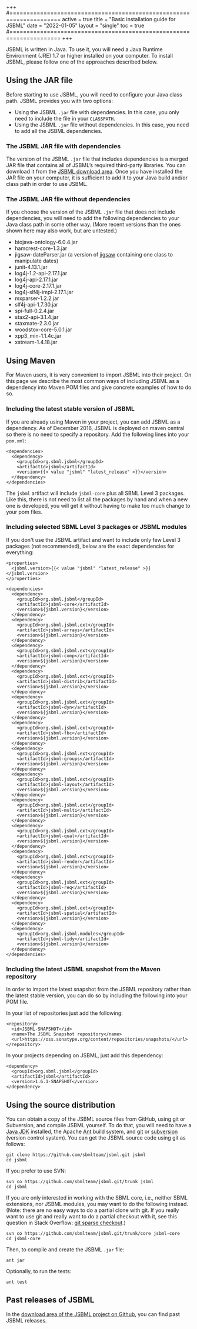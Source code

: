 +++
#=====================================================================
active = true
title = "Basic installation guide for JSBML"
date = "2022-01-05"
layout = "single"
toc = true
#=====================================================================
+++

JSBML is written in Java.  To use it, you will need a Java Runtime Environment (JRE) 1.7 or higher installed on your computer.  To install JSBML, please follow one of the approaches described below.


## Using the JAR file

Before starting to use JSBML, you will need to configure your Java class path. JSBML provides you with two options:
* Using the JSBML `.jar` file with dependencies. In this case, you only need to include the file in your `CLASSPATH`.
* Using the JSBML `.jar` file without dependencies. In this case, you need to add all the JSBML dependencies.


### The JSBML JAR file with dependencies

The version of the JSBML `.jar` file that includes dependencies is a merged JAR file that contains all of JSBML’s required third-party libraries. You can download it from the [JSBML download area](https://github.com/sbmlteam/jsbml). Once you have installed the JAR file on your computer, it is sufficient to add it to your Java build and/or class path in order to use JSBML.


### The JSBML JAR file without dependencies

If you choose the version of the JSBML `.jar` file that does not include dependencies, you will need to add the following dependencies to your Java class path in some other way.  (More recent versions than the ones shown here may also work, but are untested.)

* biojava-ontology-6.0.4.jar
* hamcrest-core-1.3.jar
* jigsaw-dateParser.jar (a version of [jigsaw](http://jigsaw.w3.org) containing one class to manipulate dates)
* junit-4.13.1.jar
* log4j-1.2-api-2.17.1.jar
* log4j-api-2.17.1.jar
* log4j-core-2.17.1.jar
* log4j-slf4j-impl-2.17.1.jar
* mxparser-1.2.2.jar
* slf4j-api-1.7.30.jar
* spi-full-0.2.4.jar
* stax2-api-3.1.4.jar
* staxmate-2.3.0.jar
* woodstox-core-5.0.1.jar
* xpp3_min-1.1.4c.jar
* xstream-1.4.18.jar


## Using Maven

For Maven users, it is very convenient to import JSBML into their project. On this page we describe the most common ways of including JSBML as a dependency into Maven POM files and give concrete examples of how to do so.

### Including the latest stable version of JSBML

If you are already using Maven in your project, you can add JSBML as a dependency. As of December 2016, JSBML is deployed on maven central so there is no need to specify a repository. Add the following lines into your `pom.xml`:

    <dependencies>
      <dependency>
        <groupId>org.sbml.jsbml</groupId>
        <artifactId>jsbml</artifactId>
        <version>{{< value "jsbml" "latest_release" >}}</version>
      </dependency>
    </dependencies>

The `jsbml` artifact will include `jsbml-core` plus all SBML Level&nbsp;3 packages. Like this, there is not need to list all the packages by hand and when a new one is developed, you will get it without having to make too much change to your pom files.

### Including selected SBML Level 3 packages or JSBML modules

If you don't use the JSBML artifact and want to include only few Level&nbsp;3 packages (not recommended), below are the exact dependencies for everything:

    <properties>
      <jsbml.version>{{< value "jsbml" "latest_release" >}}</jsbml.version>
    </properties>
  
    <dependencies>
      <dependency>
        <groupId>org.sbml.jsbml</groupId>
        <artifactId>jsbml-core</artifactId>
        <version>${jsbml.version}</version>
      </dependency>
      <dependency>
        <groupId>org.sbml.jsbml.ext</groupId>
        <artifactId>jsbml-arrays</artifactId>
        <version>${jsbml.version}</version>
      </dependency>
      <dependency>
        <groupId>org.sbml.jsbml.ext</groupId>
        <artifactId>jsbml-comp</artifactId>
        <version>${jsbml.version}</version>
      </dependency>
      <dependency>
        <groupId>org.sbml.jsbml.ext</groupId>
        <artifactId>jsbml-distrib</artifactId>
        <version>${jsbml.version}</version>
      </dependency>
      <dependency>
        <groupId>org.sbml.jsbml.ext</groupId>
        <artifactId>jsbml-dyn</artifactId>
        <version>${jsbml.version}</version>
      </dependency>
      <dependency>
        <groupId>org.sbml.jsbml.ext</groupId>
        <artifactId>jsbml-fbc</artifactId>
        <version>${jsbml.version}</version>
      </dependency>
      <dependency>
        <groupId>org.sbml.jsbml.ext</groupId>
        <artifactId>jsbml-groups</artifactId>
        <version>${jsbml.version}</version>
      </dependency>
      <dependency>
        <groupId>org.sbml.jsbml.ext</groupId>
        <artifactId>jsbml-layout</artifactId>
        <version>${jsbml.version}</version>
      </dependency>
      <dependency>
        <groupId>org.sbml.jsbml.ext</groupId>
        <artifactId>jsbml-multi</artifactId>
        <version>${jsbml.version}</version>
      </dependency>
      <dependency>
        <groupId>org.sbml.jsbml.ext</groupId>
        <artifactId>jsbml-qual</artifactId>
        <version>${jsbml.version}</version>
      </dependency>
      <dependency>
        <groupId>org.sbml.jsbml.ext</groupId>
        <artifactId>jsbml-render</artifactId>
        <version>${jsbml.version}</version>
      </dependency>
      <dependency>
        <groupId>org.sbml.jsbml.ext</groupId>
        <artifactId>jsbml-req</artifactId>
        <version>${jsbml.version}</version>
      </dependency>
      <dependency>
        <groupId>org.sbml.jsbml.ext</groupId>
        <artifactId>jsbml-spatial</artifactId>
        <version>${jsbml.version}</version>
      </dependency>
      <dependency>
        <groupId>org.sbml.jsbml.modules</groupId>
        <artifactId>jsbml-tidy</artifactId>
        <version>${jsbml.version}</version>
      </dependency>
    </dependencies> 
  
### Including the latest JSBML snapshot from the Maven repository

In order to import the latest snapshot from the JSBML repository rather than the latest stable version, you can do so by including the following into your POM file.

In your list of repositories just add the following:

    <repository>
      <id>JSBML-SNAPSHOT</id>
      <name>The JSBML Snapshot repository</name>
      <url>https://oss.sonatype.org/content/repositories/snapshots/</url>
    </repository>
    
In your projects depending on JSBML, just add this dependency:

    <dependency> 
      <groupId>org.sbml.jsbml</groupId> 
      <artifactId>jsbml</artifactId> 
      <version>1.6.1-SNAPSHOT</version> 
    </dependency>

## Using the source distribution

You can obtain a copy of the JSBML source files from GitHub, using git or Subversion, and compile JSBML yourself.  To do that, you will need to have a [Java JDK](http://www.oracle.com/technetwork/java/javase/downloads/index.html) installed, the Apache [Ant](http://ant.apache.org/) build system, and [git](https://git-scm.com) or [subversion](http://subversion.apache.org/) (version control system).  You can get the JSBML source code using git as follows:

    git clone https://github.com/sbmlteam/jsbml.git jsbml
    cd jsbml

If you prefer to use SVN:

    svn co https://github.com/sbmlteam/jsbml.git/trunk jsbml
    cd jsbml

If you are only interested in working with the SBML core, i.e., neither SBML extensions, nor JSBML modules, you may want to do the following instead.  (Note: there are no easy ways to do a partial clone with git.  If you really want to use git and really want to do a partial checkout with it, see this question in Stack Overflow: [git sparse checkout](http://stackoverflow.com/a/13738951/278405).)

    svn co https://github.com/sbmlteam/jsbml.git/trunk/core jsbml-core
    cd jsbml-core

Then, to compile and create the JSBML `.jar` file:

    ant jar

Optionally, to run the tests:

    ant test


## Past releases of JSBML

In the [download area of the JSBML project on Github](https://github.com/sbmlteam/jsbml/releases), you can find past JSBML releases.
